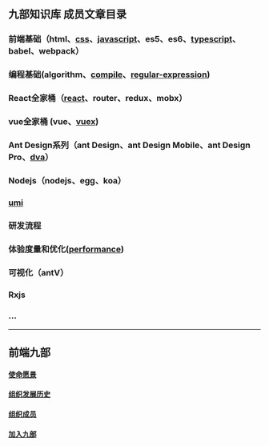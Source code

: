## 九部知识库 成员文章目录


### 前端基础（html、[css](https://github.com/frontend9/fe9-library/issues?q=is%3Aissue+is%3Aopen+label%3Acss)、[javascript](https://github.com/frontend9/fe9-library/issues?q=is%3Aissue+is%3Aopen+label%3Ajavascript)、es5、es6、[typescript](https://github.com/frontend9/fe9-library/issues?q=is%3Aissue+is%3Aopen+label%3Atypescript)、babel、webpack）
### 编程基础(algorithm、[compile](https://github.com/frontend9/fe9-library/issues?q=is%3Aissue+is%3Aopen+label%3Acompile)、[regular-expression](https://github.com/frontend9/fe9-library/issues?q=is%3Aissue+is%3Aopen+label%3A%22Regular+Expression%22))
### React全家桶（[react](https://github.com/frontend9/fe9-library/issues?q=is%3Aissue+is%3Aopen+label%3Areact)、router、redux、mobx）
### vue全家桶 (vue、[vuex](https://github.com/frontend9/fe9-library/issues?q=is%3Aissue+is%3Aopen+label%3Avuex))
### Ant Design系列（ant Design、ant Design Mobile、ant Design Pro、[dva](https://github.com/frontend9/fe9-library/issues?q=is%3Aissue+is%3Aopen+label%3Adva)）
### Nodejs（nodejs、egg、koa）
### [umi](https://github.com/frontend9/fe9-library/issues?q=is%3Aissue+is%3Aopen+label%3Aumi)
### 研发流程
### 体验度量和优化([performance](https://github.com/frontend9/fe9-library/issues?q=is%3Aissue+is%3Aopen+label%3Aperformance))
### 可视化（antV）
### Rxjs
### ...

---

## 前端九部

#### [使命愿景](https://github.com/frontend9/fe9-library/blob/master/ABOUTUS.md)
#### [组织发展历史](https://github.com/frontend9/fe9-library/blob/master/HISTORY.md)
#### [组织成员](https://github.com/frontend9/fe9-library/blob/master/MEMBERS.md)
#### [加入九部](https://github.com/frontend9/fe9-library/blob/master/JOINUS.md)


